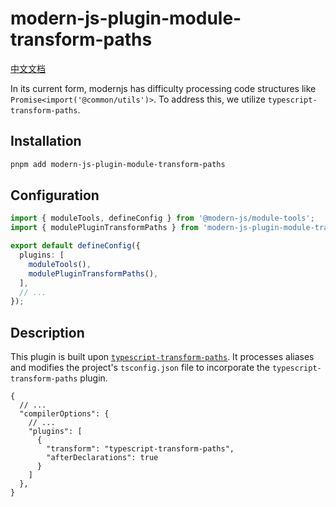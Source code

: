 # modern-js-plugin-module-transform-paths

[中文文档](./README.zh-CN.md)

In its current form, modernjs has difficulty processing code structures like `Promise<import('@common/utils')>`. To address this, we utilize `typescript-transform-paths`.

## Installation

```bash
pnpm add modern-js-plugin-module-transform-paths
```

## Configuration

```ts
import { moduleTools, defineConfig } from '@modern-js/module-tools';
import { modulePluginTransformPaths } from 'modern-js-plugin-module-transform-paths';

export default defineConfig({
  plugins: [
    moduleTools(),
    modulePluginTransformPaths(),
  ],
  // ...
});
```

## Description

This plugin is built upon [`typescript-transform-paths`](https://www.npmjs.com/package/typescript-transform-paths). It processes aliases and modifies the project's `tsconfig.json` file to incorporate the `typescript-transform-paths` plugin.

```jsonc
{
  // ...
  "compilerOptions": {
    // ...
    "plugins": [
      {
        "transform": "typescript-transform-paths",
        "afterDeclarations": true
      }
    ]
  },
}
```
